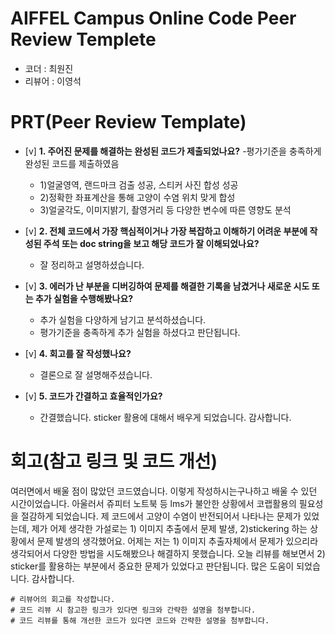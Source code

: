 # AIFFEL Campus Online Code Peer Review Templete
- 코더 : 최원진
- 리뷰어 : 이영석


# PRT(Peer Review Template)
- [v]  **1. 주어진 문제를 해결하는 완성된 코드가 제출되었나요?**
    -평가기준을 충족하게 완성된 코드를 제출하였음
    -    1)얼굴영역, 랜드마크 검출 성공, 스티커 사진 합성 성공
    -    2)정확한 좌표계산을 통해 고양이 수염 위치 맞게 합성
    -    3)얼굴각도, 이미지밝기, 촬영거리 등 다양한 변수에 따른 영향도 분석
    
- [v]  **2. 전체 코드에서 가장 핵심적이거나 가장 복잡하고 이해하기 어려운 부분에 작성된 
주석 또는 doc string을 보고 해당 코드가 잘 이해되었나요?**
    - 잘 정리하고 설명하셨습니다.
        
- [v]  **3. 에러가 난 부분을 디버깅하여 문제를 해결한 기록을 남겼거나
새로운 시도 또는 추가 실험을 수행해봤나요?**
    - 추가 실험을 다양하게 남기고 분석하셨습니다.
    - 평가기준을 충족하게 추가 실험을 하셨다고 판단됩니다.
        
- [v]  **4. 회고를 잘 작성했나요?**
    - 결론으로 잘 설명해주셨습니다.
        
- [v]  **5. 코드가 간결하고 효율적인가요?**
    - 간결했습니다. sticker 활용에 대해서 배우게 되었습니다. 감사합니다.


# 회고(참고 링크 및 코드 개선)
여러면에서 배울 점이 많았던 코드였습니다. 이렇게 작성하시는구나하고 배울 수 있던 시간이었습니다.
아울러서 쥬피터 노트북 등 lms가 불안한 상황에서 코랩활용의 필요성을 절감하게 되었습니다.
제 코드에서 고양이 수염이 반전되어서 나타나는 문제가 있었는데, 제가 어제 생각한 가설로는 1) 이미지 추출에서 문제 발생, 2)stickering 하는 상황에서 문제 발생의 생각했어요. 어제는 저는 1) 이미지 추출자체에서 문제가 있으리라 생각되어서 다양한 방법을 시도해봤으나 해결하지 못했습니다. 오늘 리뷰를 해보면서 2) sticker를 활용하는 부분에서 중요한 문제가 있었다고 판단됩니다. 많은 도움이 되었습니다. 감사합니다. 
```
# 리뷰어의 회고를 작성합니다.
# 코드 리뷰 시 참고한 링크가 있다면 링크와 간략한 설명을 첨부합니다.
# 코드 리뷰를 통해 개선한 코드가 있다면 코드와 간략한 설명을 첨부합니다.
```
